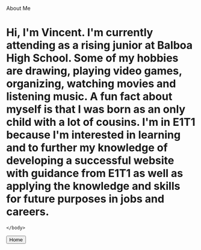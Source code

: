 <!DOCTYPE html>
<html>
<head>
  <title>Vincent Au</title>
</head>

  <body>
    <head>About Me</head>
    <h1> Hi, I'm Vincent. I'm currently attending as a rising junior at Balboa High School.
Some of my hobbies are drawing, playing video games, organizing, watching  movies and listening music. A fun fact about myself is that I was born as an only child with a lot of cousins. I'm in E1T1 because I'm interested in learning and to further my knowledge of developing a successful website with guidance from E1T1 as well as applying the knowledge and skills for future purposes in jobs and careers.
</h1>
    
  

    </body>
  <button type="button">Home</button>
</html>













